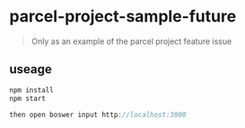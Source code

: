 # parcel-project-sample-future
> Only as an example of the parcel project feature issue

## useage
```javascript
npm install
npm start

then open boswer input http://localhost:3000

```

